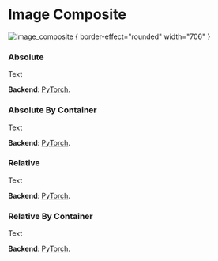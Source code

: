 # Image Composite

![image_composite](image_composite.png) { border-effect="rounded" width="706" }

### Absolute

Text

**Backend**: <a href="Modules.md" anchor="pytorch" summary="Image processing with pure Tensor without transformations.">PyTorch</a>.

### Absolute By Container

Text

**Backend**: <a href="Modules.md" anchor="pytorch" summary="Image processing with pure Tensor without transformations.">PyTorch</a>.

### Relative

Text

**Backend**: <a href="Modules.md" anchor="pytorch" summary="Image processing with pure Tensor without transformations.">PyTorch</a>.

### Relative By Container

Text

**Backend**: <a href="Modules.md" anchor="pytorch" summary="Image processing with pure Tensor without transformations.">PyTorch</a>.
